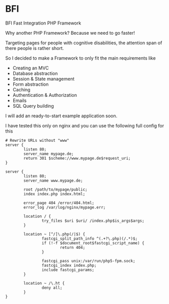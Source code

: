 BFI
===

BFI Fast Integration PHP Framework

Why another PHP Framework? 
Because we need to go faster!

Targeting pages for people with cognitive disabilities, the attention span of there people is rather short.

So I decided to make a Framework to only fit the main requirements like
* Creating an MVC
* Database abstraction
* Session & State management
* Form abstraction
* Caching
* Authentication & Authorization
* Emails
* SQL Query building

I will add an ready-to-start example application soon.

I have tested this only on nginx and you can use the following full config for this
```
# Rewrite URLs without "www"
server {
        listen 80;
        server_name mypage.de;
        return 301 $scheme://www.mypage.de$request_uri;
}

server {
        listen 80;
        server_name www.mypage.de;

        root /path/to/mypage/public;
        index index.php index.html;

        error_page 404 /error/404.html;
        error_log /var/log/nginx/mypage.err;

        location / {
                try_files $uri $uri/ /index.php$is_args$args;
        }

        location ~ [^/]\.php(/|$) {
                fastcgi_split_path_info ^(.+?\.php)(/.*)$;
                if (!-f $document_root$fastcgi_script_name) {
                        return 404;
                }

                fastcgi_pass unix:/var/run/php5-fpm.sock;
                fastcgi_index index.php;
                include fastcgi_params;
        }

        location ~ /\.ht {
                deny all;
        }
}
```
